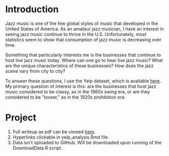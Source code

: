 # Introduction
Jazz music is one of the few global styles of music that developed in the United States of America.  As an amateur jazz musician, I have an interest in seeing jazz music continue to thrive in the U.S.  Unfortunately, most statistics seem to show that consumption of jazz music is decreasing over time.

Something that particularly interests me is the businesses that continue to host live jazz music today.  Where can one go to hear live jazz music?  What are the unique characteristics of these businesses?  How does the jazz scene vary from city to city?

To answer these questions, I use the Yelp dataset, which is available [here](http://www.yelp.com/dataset_challenge).  My primary question of interest is this: are the businesses that host jazz music considered to be classy, as in the 1960s swing era, or are they considered to be "looser," as in the 1920s prohibition era.

# Project
1. Full writeup as pdf can be viewed [here](yelp_analysis.pdf).
1. Hyperlinks clickable in yelp_analysis.Rmd file
1. Data isn't uploaded to GitHub.  Will be downloaded upon running of the DownloadData.R script.
